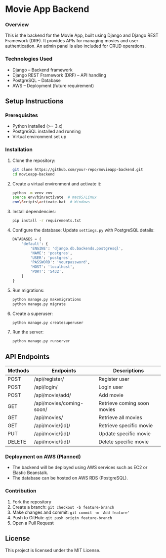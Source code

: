 # Movie App Backend

### Overview
This is the backend for the Movie App, built using Django and Django REST Framework (DRF). It provides APIs for managing movies and user authentication. An admin panel is also included for CRUD operations.

### Technologies Used
- Django – Backend framework
- Django REST Framework (DRF) – API handling
- PostgreSQL – Database
- AWS – Deployment (future requirement)

## Setup Instructions

### Prerequisites
- Python installed (>= 3.x)
- PostgreSQL installed and running
- Virtual environment set up

### Installation
1. Clone the repository:
    ```bash
    git clone https://github.com/your-repo/movieapp-backend.git
    cd movieapp-backend
    ```
2. Create a virtual environment and activate it:
    ```bash
    python -m venv env
    source env/bin/activate  # macOS/Linux
    env\Scripts\activate.bat  # Windows
    ```
3. Install dependencies:
    ```bash
    pip install -r requirements.txt
    ```
4. Configure the database: Update `settings.py` with PostgreSQL details:
    ```python
    DATABASES = {
        'default': {
            'ENGINE': 'django.db.backends.postgresql',
            'NAME': 'postgres',
            'USER': 'postgres',
            'PASSWORD': 'yourpassword',
            'HOST': 'localhost',
            'PORT': '5432',
        }
    }
    ```
5. Run migrations:
    ```bash
    python manage.py makemigrations
    python manage.py migrate
    ```
6. Create a superuser:
    ```bash
    python manage.py createsuperuser
    ```
7. Run the server:
    ```bash
    python manage.py runserver
    ```

## API Endpoints
| Methods | Endpoints | Descriptions |
|--------|----------|-------------|
|  POST  | /api/register/ | Register user |
| POST   | /api/login/ | Login user |
| POST   | /api/movie/add/ | Add movie|
| GET    | /api/movies/coming-soon/ | Retrieve coming soon movies |
| GET    | /api/movies/ | Retrieve all movies|
| GET    | /api/movie/{id}/ | Retrieve specific movie |
| PUT    | /api/movie/{id}/ | Update specific movie |
| DELETE | /api/movie/{id}/  | Delete specific movie |

### Deployment on AWS (Planned)
- The backend will be deployed using AWS services such as EC2 or Elastic Beanstalk.
- The database can be hosted on AWS RDS (PostgreSQL).

### Contribution
1. Fork the repository
2. Create a branch: `git checkout -b feature-branch`
3. Make changes and commit: `git commit -m 'Add feature'`
4. Push to GitHub: `git push origin feature-branch`
5. Open a Pull Request
  
## License  
This project is licensed under the MIT License.